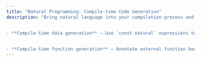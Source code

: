```yaml
---
title: "Natural Programming: Compile-time Code Generation"
description: "Bring natural language into your compilation process and generate code based on a prompt at compile-time. Just like having a Copilot baked into your build process.


- **Compile-time data generation** – Use `const natural` expressions to generate structured, realistic, and type-safe data during compilation. Ideal for generating meaningful test data.


- **Compile-time function generation** – Annotate external function bodies with `@natural:code` and let the compiler generate the implementations based on natural language prompts."
---
```

